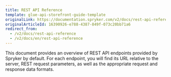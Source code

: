 ```yaml
---
title: REST API Reference
template: glue-api-storefront-guide-template
originalLink: https://documentation.spryker.com/v2/docs/rest-api-reference
originalArticleId: 16390926-e788-4387-849f-073c20bb71a6
redirect_from:
  - /v2/docs/rest-api-reference
  - /v2/docs/en/rest-api-reference
---
```


This document provides an overview of REST API endpoints provided by Spryker by default. For each endpoint, you will find its URL relative to the server, REST request parameters, as well as the appropriate request and response data formats.

<div id="swagger-ui"></div>

<div class="script-link-loader" data-tag-type = "link" data-src="https://cdnjs.cloudflare.com/ajax/libs/swagger-ui/3.22.1/swagger-ui.css"></div>
<div class="script-link-loader" data-tag-type = "script" data-src="https://cdnjs.cloudflare.com/ajax/libs/swagger-ui/3.22.1/swagger-ui-standalone-preset.js"></div> 
<div class="script-link-loader" data-tag-type = "script" data-src="https://cdnjs.cloudflare.com/ajax/libs/swagger-ui/3.22.1/swagger-ui-bundle.js" ></div>


<div class="script-embed" data-code="window.onload = function() {
                console.log('start');
				const ui = SwaggerUIBundle({
					url: 'https://borjomi.herokuapp.com/schema',
					dom_id: '#swagger-ui',
					deepLinking: true,
					presets: [
						SwaggerUIBundle.presets.apis,
						SwaggerUIStandalonePreset
					],
					layout: 'BaseLayout',
                    supportedSubmitMethods: []
				})
                console.log(ui);
				window.ui = ui
			}">
</div>


